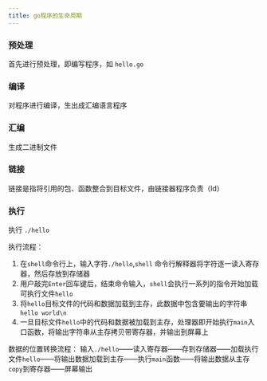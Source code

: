 ```yaml
---
title: go程序的生命周期
---
```


### 预处理

首先进行预处理，即编写程序，如 `hello.go`

### 编译

对程序进行编译，生出成汇编语言程序

### 汇编

生成二进制文件

### 链接

链接是指将引用的包、函数整合到目标文件，由链接器程序负责（ld）

### 执行

执行 `./hello`

执行流程：

1. 在`shell`命令行上，输入字符`./hello`,`shell` 命令行解释器将字符逐一读入寄存器，然后存放到存储器
2. 用户敲完`Enter`回车键后，结束命令输入，`shell`会执行一系列的指令开始加载可执行文件`hello`
3. 将`hello`目标文件的代码和数据加载到主存，此数据中包含要输出的字符串`hello world\n`
4. 一旦目标文件`hello`中的代码和数据被加载到主存，处理器即开始执行`main`入口函数，将输出字符串从主存拷贝带寄存器，并输出到屏幕上

数据的位置转换流程：
输入`./hello`——读入寄存器——存到存储器——加载执行文件`hello`——将输出数据加载到主存——执行`main`函数——将输出数据从主存`copy`到寄存器——屏幕输出
